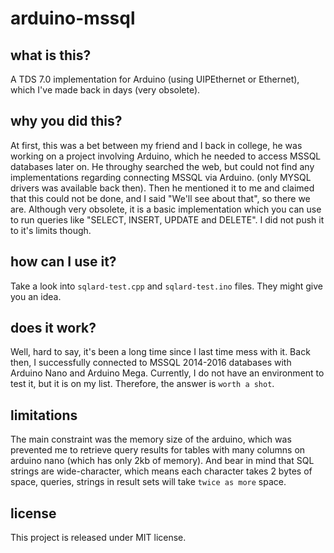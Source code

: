 arduino-mssql
=============

what is this?
-------------
A TDS 7.0 implementation for Arduino (using UIPEthernet or Ethernet), which I've made back in days (very obsolete). 

why you did this?
-------------
At first, this was a bet between my friend and I back in college, he was working on a project involving Arduino, which he needed to access MSSQL databases later on. He throughy searched the web, but could not find any implementations regarding connecting MSSQL via Arduino. (only MYSQL drivers was available back then). Then he mentioned it to me and claimed that this could not be done, and I said "We'll see about that", so there we are. Although very obsolete, it is a basic implementation which you can use to run queries like "SELECT, INSERT, UPDATE and DELETE". I did not push it to it's limits though. 

how can I use it?
-------------
Take a look into `sqlard-test.cpp` and `sqlard-test.ino` files. They might give you an idea.

does it work?
-------------
Well, hard to say, it's been a long time since I last time mess with it. Back then, I successfully connected to MSSQL 2014-2016 databases with Arduino Nano and Arduino Mega. Currently, I do not have an environment to test it, but it is on my list. Therefore, the answer is 
`worth a shot`.

limitations
-------------
The main constraint was the memory size of the arduino, which was prevented me to retrieve query results for tables with many columns on arduino nano (which has only 2kb of memory). And bear in mind that SQL strings are wide-character, which means each character takes 2 bytes of space, queries, strings in result sets will take `twice as more` space. 

license
-------------
This project is released under MIT license.
